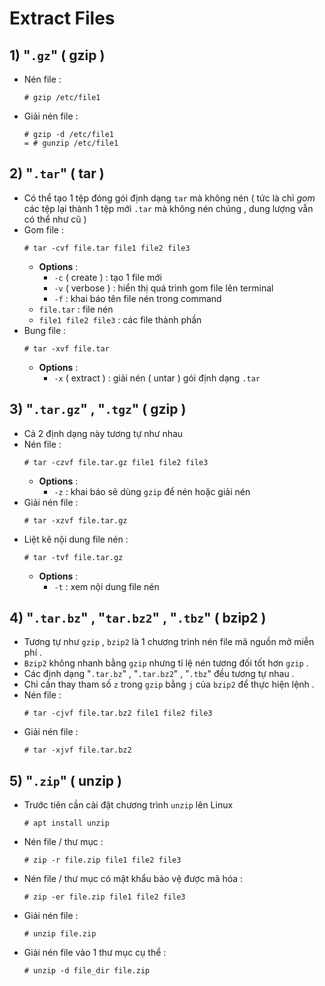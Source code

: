 # Extract Files
## **1) "`.gz`"** ( gzip )
- Nén file :
    ```
    # gzip /etc/file1
    ```
- Giải nén file :
    ```
    # gzip -d /etc/file1
    = # gunzip /etc/file1
    ```
## **2) "`.tar`"** ( tar )
- Có thể tạo 1 tệp đóng gói định dạng `tar` mà không nén ( tức là chỉ *gom* các tệp lại thành 1 tệp mới `.tar` mà không nén chúng , dung lượng vẫn có thể như cũ )
- Gom file :
    ```
    # tar -cvf file.tar file1 file2 file3
    ```
    - **Options** :
        - `-c` ( create ) : tạo 1 file mới
        - `-v` ( verbose ) : hiển thị quá trình gom file lên terminal
        - `-f` : khai báo tên file nén trong command 
    - `file.tar` : file nén
    - `file1 file2 file3` : các file thành phần
- Bung file :
    ```
    # tar -xvf file.tar
    ```
    - **Options** :
        - `-x` ( extract ) : giải nén ( untar ) gói định dạng `.tar`
## **3) "`.tar.gz`" , "`.tgz`"** ( gzip )
- Cả 2 định dạng này tương tự như nhau
- Nén file :
    ```
    # tar -czvf file.tar.gz file1 file2 file3
    ```
    - **Options** :
        - `-z` : khai báo sẽ dùng `gzip` để nén hoặc giải nén
- Giải nén file :
    ```
    # tar -xzvf file.tar.gz
    ```
- Liệt kê nội dung file nén :
    ```
    # tar -tvf file.tar.gz
    ```
    - **Options** :
        - `-t` : xem nội dung file nén
## **4) "`.tar.bz`" , "`tar.bz2`" , "`.tbz`"** ( bzip2 )
- Tương tự như `gzip` , `bzip2` là 1 chương trình nén file mã nguồn mở miễn phí .
- `Bzip2` không nhanh bằng `gzip` nhưng tỉ lệ nén tương đối tốt hơn `gzip` .
- Các định dạng "`.tar.bz`" , "`.tar.bz2`" , "`.tbz`" đều tương tự nhau .
- Chỉ cần thay tham số `z` trong `gzip` bằng `j` của `bzip2` để thực hiện lệnh .
- Nén file :
    ```
    # tar -cjvf file.tar.bz2 file1 file2 file3
    ```
- Giải nén file :
    ```
    # tar -xjvf file.tar.bz2
    ```
## **5) "`.zip`"** ( unzip )
- Trước tiên cần cài đặt chương trình `unzip` lên Linux
    ```
    # apt install unzip
    ```
- Nén file / thư mục :
    ```
    # zip -r file.zip file1 file2 file3
    ```
- Nén file / thư mục có mật khẩu bảo vệ được mã hóa :
    ```
    # zip -er file.zip file1 file2 file3
    ```
- Giải nén file :
    ```
    # unzip file.zip
    ```
- Giải nén file vào 1 thư mục cụ thể :
    ```
    # unzip -d file_dir file.zip
    ```
